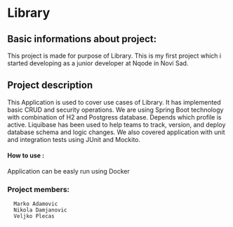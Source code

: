 # Library

## Basic informations about project:
This project is made for purpose of Library. This is my first project which i started developing as a junior developer at Nqode in Novi Sad.

## Project description
This Application is used to cover use cases of Library. It has implemented basic CRUD and security operations. We are using Spring Boot technology with combination of H2 and Postgress database. Depends which profile is active. Liquibase has been used to help teams to track, version, and deploy database schema and logic changes. We also covered application with unit and integration tests using JUnit and Mockito.

#### How to use :
Application can be easly run using Docker

### Project members:
      Marko Adamovic
      Nikola Damjanovic 
      Veljko Plecas
